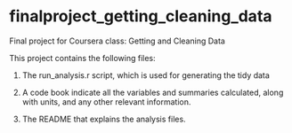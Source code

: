 # finalproject_getting_cleaning_data
Final project for Coursera class: Getting and Cleaning Data

This project contains the following files:

1. The run_analysis.r script, which is used for generating the tidy data

2. A code book indicate all the variables and summaries calculated, along with units, and any other relevant information.

3. The README that explains the analysis files.
